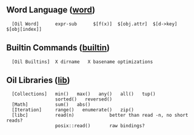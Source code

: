 <!-- Cut out of Oil 2020 -->

<h2 id="word">
  Word Language (<a class="group-link" href="help.html#word">word</a>)
</h2>

```oil-help-index
  [Oil Word]      expr-sub      $[f(x)]  $[obj.attr]  $[d->key]  $[obj[index]]
```

<h2 id="builtin">
  Builtin Commands (<a class="group-link" href="help.html#builtin">builtin</a>)
</h2>

```oil-help-index
  [Oil Builtins]  X dirname   X basename optimizations
```

<h2 id="lib">
  Oil Libraries (<a class="group-link" href="help.html#lib">lib</a>)
</h2>

```oil-help-index
  [Collections]   min()   max()   any()   all()   tup()  
                  sorted()   reversed()
  [Math]          sum()   abs()
  [Iteration]     range()   enumerate()   zip()
  [libc]          read(n)             better than read -n, no short reads?
                  posix::read()       raw bindings?
```
